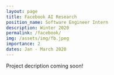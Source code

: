```yaml
---
layout: page
title: Facebook AI Research
position_name: Software Engineer Intern
description: Winter 2020
permalink: /facebook/
img: /assets/img/fb.jpeg
importance: 2
dates: Jan - March 2020
---
```


Project decription coming soon!